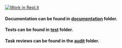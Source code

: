 [![Work in Repl.it](https://classroom.github.com/assets/work-in-replit-14baed9a392b3a25080506f3b7b6d57f295ec2978f6f33ec97e36a161684cbe9.svg)](https://classroom.github.com/online_ide?assignment_repo_id=383512&assignment_repo_type=GroupAssignmentRepo)
#### Documentation can be found in [documentation](./documentation) folder. 
#### Tests can be found in [test](./test) folder. 
#### Task reviews can be found in the [audit](./audit) folder.
